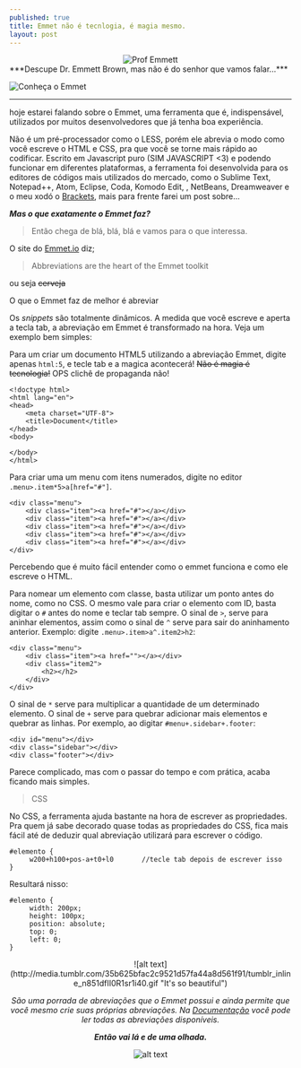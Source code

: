```yaml
---
published: true
title: Emmet não é tecnlogia, é magia mesmo.
layout: post
---
```

<center>
<img src="http://upload.wikimedia.org/wikipedia/en/9/97/Doc_Brown.JPG" title="Ops não esse!" alt="Prof Emmett">
</center>
***Descupe Dr. Emmett Brown, mas não é do senhor que vamos falar...***

![Conheça o Emmet](http://www.n8d.at/blog/wp-content/uploads/2014/11/emmet.io_.jpg  "Emmet tools for developers")

<hr>
hoje estarei falando sobre o Emmet, uma ferramenta que é, indispensável, utilizados por muitos desenvolvedores que já tenha boa experiência. 

Não é um pré-processador como o LESS, porém ele abrevia o modo como você escreve o HTML e CSS, pra que você se torne mais rápido ao codificar.
Escrito em Javascript puro (SIM JAVASCRIPT <3) e podendo funcionar em diferentes plataformas, a ferramenta foi desenvolvida para os editores de códigos mais utilizados do mercado, como o Sublime Text, Notepad++, Atom, Eclipse, Coda, Komodo Edit, , NetBeans, Dreamweaver e o meu xodó o [Brackets](http://brackets.io/), mais para frente farei um post sobre...

***Mas o que exatamente o Emmet faz?***

>Então chega de blá, blá, blá e vamos para o que interessa. 

O site do [Emmet.io](http://emmet.io/) diz;

>Abbreviations are the heart of the Emmet toolkit

ou seja ~~cerveja~~

O que o Emmet faz de melhor é abreviar

Os *snippets* são totalmente dinâmicos. A medida que você escreve e aperta a tecla tab, a abreviação em Emmet é transformado na hora. Veja um exemplo bem simples:

Para um criar um documento HTML5 utilizando a abreviação Emmet, digite apenas ```html:5```, e tecle tab e a magica acontecerá! ~~Não é magia é tecnologia!~~ OPS clichê de propaganda não!

```
<!doctype html>
<html lang="en">
<head>
	<meta charset="UTF-8">
	<title>Document</title>
</head>
<body>
	
</body>
</html>
```
Para criar uma um menu com itens numerados, digite no editor ``` .menu>.item*5>a[href="#"]```. 
```
<div class="menu">
	<div class="item"><a href="#"></a></div>
	<div class="item"><a href="#"></a></div>
	<div class="item"><a href="#"></a></div>
	<div class="item"><a href="#"></a></div>
	<div class="item"><a href="#"></a></div>
</div>
```
Percebendo que é muito fácil entender como o emmet funciona e como ele escreve o HTML. 

Para nomear um elemento com classe, basta utilizar um ponto antes do nome, como no CSS. O mesmo vale para criar o elemento com ID, basta digitar o ```#``` antes do nome e teclar tab sempre.
O sinal de ```>```, serve para aninhar elementos, assim como o sinal de ```^``` serve para sair do aninhamento anterior. Exemplo: digite ```.menu>.item>a^.item2>h2```:
```
<div class="menu">
	<div class="item"><a href=""></a></div>
	<div class="item2">
		<h2></h2>
	</div>
</div>
```
O sinal de ```*``` serve para multiplicar a quantidade de um determinado elemento. O sinal de ```+``` serve para quebrar adicionar mais elementos e quebrar as linhas. Por exemplo, ao digitar ```#menu+.sidebar+.footer```:
```
<div id="menu"></div>
<div class="sidebar"></div>
<div class="footer"></div>
```
Parece complicado, mas com o passar do tempo e com prática, acaba ficando mais simples.

>CSS

No CSS, a ferramenta ajuda bastante na hora de escrever as propriedades. Pra quem já sabe decorado quase todas as propriedades do CSS, fica mais fácil até de deduzir qual abreviação utilizará para escrever o código. 
```
#elemento {
     w200+h100+pos-a+t0+l0       //tecle tab depois de escrever isso
}
```

Resultará nisso:

```
#elemento {
     width: 200px;
     height: 100px;
     position: absolute;
     top: 0;
     left: 0;
}
```
<center>
![alt text](http://media.tumblr.com/35b625bfac2c9521d57fa44a8d561f91/tumblr_inline_n851dfII0R1sr1i40.gif "It's so beautiful")

*São uma porrada de abreviações que o Emmet possui e ainda permite que você mesmo crie suas próprias abreviações. Na [Documentação](http://docs.emmet.io/abbreviations/) você pode ler todas as abreviações disponíveis.*

***Então vai lá e de uma olhada.***

![alt text](https://pbs.twimg.com/media/B6tJt_SIMAAQ7MZ.jpg:small "It's so beautiful")
</center>